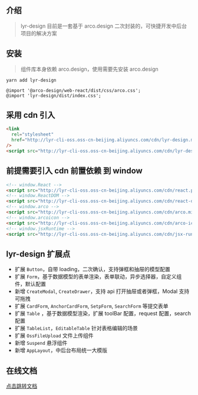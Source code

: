 ## 介绍

> lyr-design 目前是一套基于 arco.design 二次封装的，可快捷开发中后台项目的解决方案

## 安装

> 组件库本身依赖 arco.design，使用需要先安装 arco.design

```shell
yarn add lyr-design
```

```less
@import '@arco-design/web-react/dist/css/arco.css';
@import 'lyr-design/dist/index.css';
```

## 采用 cdn 引入

```html
<link
  rel="stylesheet"
  href="http://lyr-cli-oss.oss-cn-beijing.aliyuncs.com/cdn/lyr-design.min.css"
/>
<script src="http://lyr-cli-oss.oss-cn-beijing.aliyuncs.com/cdn/lyr-design.min.js"></script>
```

## 前提需要引入 cdn 前置依赖 到 window

```html
<!-- window.React -->
<script src="http://lyr-cli-oss.oss-cn-beijing.aliyuncs.com/cdn/react.production.min.js"></script>
<!-- window.ReactDOM -->
<script src="http://lyr-cli-oss.oss-cn-beijing.aliyuncs.com/cdn/react-dom.production.min.js"></script>
<!-- window.arco -->
<script src="http://lyr-cli-oss.oss-cn-beijing.aliyuncs.com/cdn/arco.min.js"></script>
<!-- window.arcoicon -->
<script src="http://lyr-cli-oss.oss-cn-beijing.aliyuncs.com/cdn/arco-icon.min.js"></script>
<!-- window.jsxRuntime -->
<script src="http://lyr-cli-oss.oss-cn-beijing.aliyuncs.com/cdn/jsx-runtime.polyfill.js"></script>
```

## lyr-design 扩展点

- 扩展 `Button`，自带 loading，二次确认，支持弹框和抽屉的模型配置
- 扩展 `Form`，基于数据模型的表单渲染，表单联动，异步选择器，自定义组件，默认配置
- 新增 `CreateModal`, `CreateDrawer`，支持 api 打开抽屉或者弹框，Modal 支持可拖拽
- 扩展 `CardForm`, `AnchorCardForm`, `SetpForm`, `SearchForm` 等提交表单
- 扩展 `Table` ，基于数据模型渲染，扩展 toolBar 配置，request 配置，search 配置
- 扩展 `TableList`，`EditableTable` 针对表格编辑的场景
- 扩展 `OssFileUpload` 文件上传组件
- 新增 `Suspend` 悬浮组件
- 新增 `AppLayout`，中后台布局统一大模版

## 在线文档

[点击跳转文档](http://dev-ops.yunliang.cloud/website/lyr-design)
